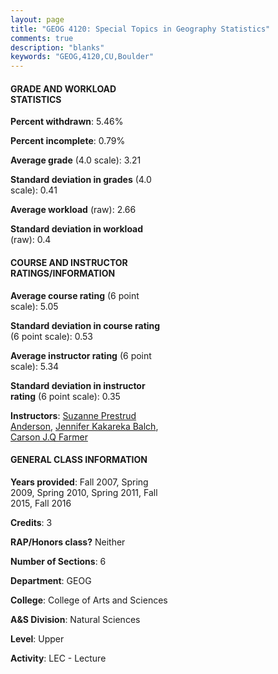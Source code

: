```yaml
---
layout: page
title: "GEOG 4120: Special Topics in Geography Statistics"
comments: true
description: "blanks"
keywords: "GEOG,4120,CU,Boulder"
---
```

<head>
<script src="https://ajax.googleapis.com/ajax/libs/jquery/2.1.3/jquery.min.js"></script>
<script src="https://dl.dropboxusercontent.com/s/pc42nxpaw1ea4o9/highcharts.js?dl=0"></script>
<!-- <script src="../assets/js/highcharts.js"></script> -->
<style type="text/css">@font-face {
	font-family: "Bebas Neue";
	src: url(https://www.filehosting.org/file/details/544349/BebasNeue Regular.otf) format("opentype");
	}
	h1.Bebas { 
		font-family: "Bebas Neue", Verdana, Tahoma;
	}
</style>
</head>
<body>
	<div id="container" style="float: right; width: 45%; height: 88%; margin-left: 2.5%; margin-right: 2.5%;"></div>
	<script language="JavaScript">
		$(document).ready(function() {
		var chart = {type: 'column'};
		var title = {text: 'Grade Distribution'};
		var xAxis = {categories: ['A','B','C','D','F'],crosshair: true};
		var yAxis = {min: 0,title: {text: 'Percentage'}};
		var tooltip = {headerFormat: '<center><b><span style="font-size:20px">{point.key}</span></b></center>',
		               pointFormat: '<td style="padding:0"><b>{point.y:.1f}%</b></td>',
		               footerFormat: '</table>',shared: true,useHTML: true};
		var plotOptions = {column: {pointPadding: 0.0,borderWidth: 0}};  
		var credits = {enabled: false};var series= [{name: 'Percent',data: [49.05,36.15,10.47,2.38,1.95,]}];
		var json = {};
		json.chart = chart;
		json.title = title;
		json.tooltip = tooltip;
		json.xAxis = xAxis;
		json.yAxis = yAxis;  
		json.series = series;
		json.plotOptions = plotOptions;  
		json.credits = credits;
		$('#container').highcharts(json);
	});
	</script>
</body>
			   
#### GRADE AND WORKLOAD STATISTICS

**Percent withdrawn**: 5.46%

**Percent incomplete**: 0.79%

**Average grade** (4.0 scale): 3.21

**Standard deviation in grades** (4.0 scale): 0.41

**Average workload** (raw): 2.66

**Standard deviation in workload** (raw): 0.4

#### COURSE AND INSTRUCTOR RATINGS/INFORMATION

**Average course rating** (6 point scale): 5.05

**Standard deviation in course rating** (6 point scale): 0.53

**Average instructor rating** (6 point scale): 5.34

**Standard deviation in instructor rating** (6 point scale): 0.35

**Instructors**: <a href='../../instructors/Suzanne_Prestrud_Anderson'>Suzanne Prestrud Anderson</a>, <a href='../../instructors/Jennifer_Kakareka_Balch'>Jennifer Kakareka Balch</a>, <a href='../../instructors/Carson_J.Q_Farmer'>Carson J.Q Farmer</a>

#### GENERAL CLASS INFORMATION

**Years provided**: Fall 2007, Spring 2009, Spring 2010, Spring 2011, Fall 2015, Fall 2016

**Credits**: 3

**RAP/Honors class?** Neither

**Number of Sections**: 6

**Department**: GEOG

**College**: College of Arts and Sciences

**A&S Division**: Natural Sciences

**Level**: Upper

**Activity**: LEC - Lecture
